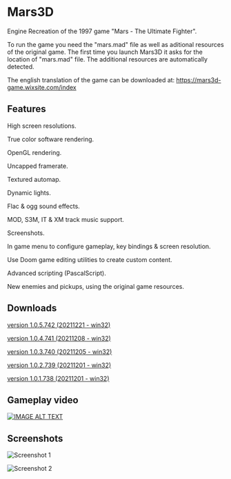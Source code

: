 # Mars3D
Engine Recreation of the 1997 game "Mars - The Ultimate Fighter".

To run the game you need the "mars.mad" file as well as aditional resources of the original game. 
The first time you launch Mars3D it asks for the location of "mars.mad" file. The additional resources are automatically detected.

The english translation of the game can be downloaded at: https://mars3d-game.wixsite.com/index

## Features
High screen resolutions.

True color software rendering.

OpenGL rendering.

Uncapped framerate.

Textured automap.

Dynamic lights.

Flac & ogg sound effects.

MOD, S3M, IT & XM track music support.

Screenshots.

In game menu to configure gameplay, key bindings & screen resolution.

Use Doom game editing utilities to create custom content.

Advanced scripting (PascalScript).

New enemies and pickups, using the original game resources.


## Downloads

[version 1.0.5.742 (20211221 - win32)](https://sourceforge.net/projects/mars3d/files/Mars3D_1.0/Mars3D_1.0.5.742_bin.zip/download)

[version 1.0.4.741 (20211208 - win32)](https://sourceforge.net/projects/mars3d/files/Mars3D_1.0/Mars3D_1.0.4.741_bin.zip/download)

[version 1.0.3.740 (20211205 - win32)](https://sourceforge.net/projects/mars3d/files/Mars3D_1.0/Mars3D_1.0.3.740_bin.zip/download)

[version 1.0.2.739 (20211201 - win32)](https://sourceforge.net/projects/mars3d/files/Mars3D_1.0/Mars3D_1.0.2.739_bin.zip/download)

[version 1.0.1.738 (20211201 - win32)](https://sourceforge.net/projects/mars3d/files/Mars3D_1.0/Mars3D_1.0.1.738_bin.zip/download)

## Gameplay video

[![IMAGE ALT TEXT](http://img.youtube.com/vi/vzAm9i1JUTU/0.jpg)](https://www.youtube.com/watch?v=vzAm9i1JUTU "Mars3D - Gameplay video")

## Screenshots

![Screenshot 1](https://i.postimg.cc/Hk3GSNg0/SSHOT-Mars3-D-20211110-152759232.png "Screenshot 1")

![Screenshot 2](https://i.postimg.cc/W44Bx7NB/SSHOT-Mars3-D-20211110-152833190.png "Screenshot 2")

